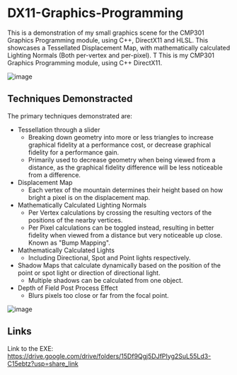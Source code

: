 # DX11-Graphics-Programming

This is a demonstration of my small graphics scene for the CMP301 Graphics Programming module, using C++, DirectX11 and HLSL. This showcases a Tessellated Displacement Map, with mathematically calculated Lighting Normals (Both per-vertex and per-pixel). T
This is my CMP301 Graphics Programming module, using C++ DirectX11.

![image](https://user-images.githubusercontent.com/78039370/213821361-5cc9ca1d-2474-49ad-87a4-ff8caa419cc6.png)

## Techniques Demonstracted
The primary techniques demonstrated are:
- Tessellation through a slider
  - Breaking down geometry into more or less triangles to increase graphical fidelity at a performance cost, or decrease graphical fidelity for a performance gain.
  - Primarily used to decrease geometry when being viewed from a distance, as the graphical fidelity difference will be less noticeable from a difference.
- Displacement Map
  - Each vertex of the mountain determines their height based on how bright a pixel is on the displacement map.
- Mathematically Calculated Lighting Normals
  - Per Vertex calculations by crossing the resulting vectors of the positions of the nearby vertices.
  - Per Pixel calculations can be toggled instead, resulting in better fidelity when viewed from a distance but very noticeable up close. Known as "Bump Mapping".
- Mathematically Calculated Lights
  - Including Directional, Spot and Point lights respectively.
- Shadow Maps that calculate dynamically based on the position of the point or spot light or direction of directional light.
  - Multiple shadows can be calculated from one object.  
- Depth of Field Post Process Effect
  - Blurs pixels too close or far from the focal point.

![image](https://user-images.githubusercontent.com/78039370/213821440-fb325804-a647-4da5-801b-4cd64b5d793f.png)

## Links
Link to the EXE: https://drive.google.com/drive/folders/15Df9Qgj5DJfPIyg2SuL55Ld3-C15ebtz?usp=share_link


